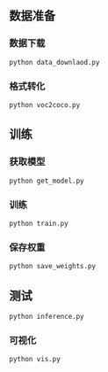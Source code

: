 ## 数据准备
### 数据下载
`python data_downlaod.py`
### 格式转化
`python voc2coco.py`
## 训练
### 获取模型
`python get_model.py`
### 训练
`python train.py`
### 保存权重
`python save_weights.py`
## 测试
`python inference.py`
### 可视化
`python vis.py`
